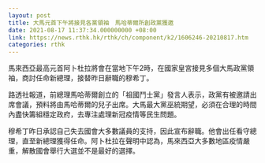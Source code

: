 ```yaml
---
layout: post
title: 大馬元首下午將接見各黨領袖　馬哈蒂爾所創政黨獲邀
date: 2021-08-17 11:37:34.000000000 +08:00
link: https://news.rthk.hk/rthk/ch/component/k2/1606246-20210817.htm
categories: rthk
---
```


馬來西亞最高元首阿卜杜拉將會在當地下午2時，在國家皇宮接見多個大馬政黨領袖，商討任命新總理，接替昨日辭職的穆希丁。

路透社報道，前總理馬哈蒂爾創立的「祖國鬥士黨」發言人表示，政黨有被邀請出席會議，預料將由馬哈蒂爾的兒子出席。大馬最大黨巫統期望，必須在合理的時間內盡快籌組穩定政府，去專注處理新冠疫情等民生問題。

穆希丁昨日承認自己失去國會大多數議員的支持，因此宣布辭職。他會出任看守總理，直至新總理獲得任命。阿卜杜拉在聲明中認為，馬來西亞大多數地區疫情嚴重，解散國會舉行大選並不是最好的選擇。
